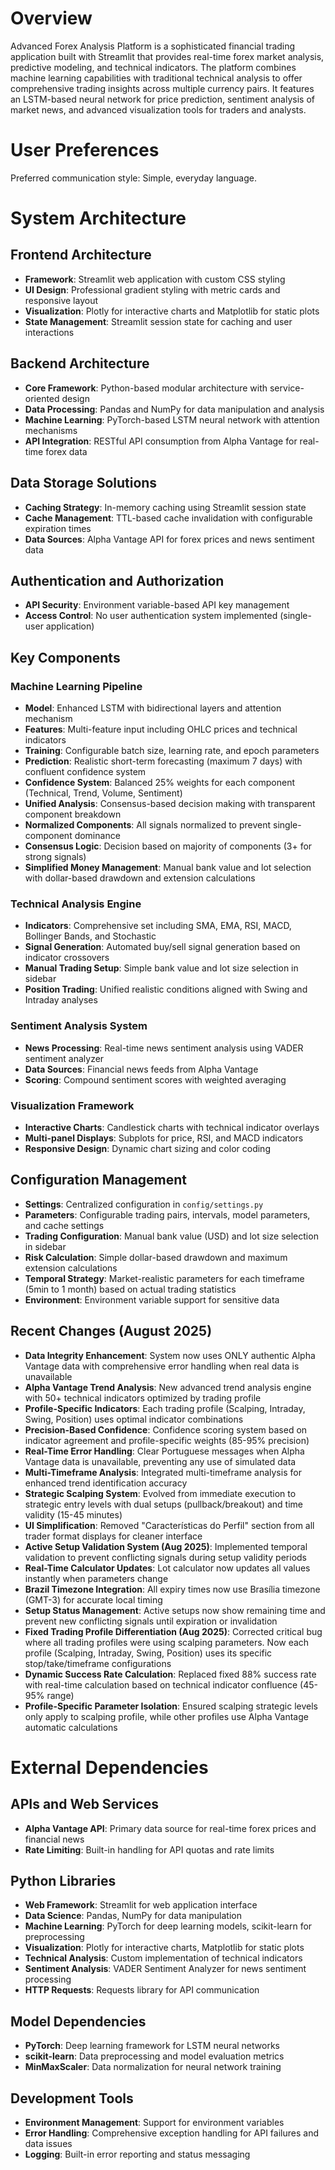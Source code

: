 # Overview

Advanced Forex Analysis Platform is a sophisticated financial trading application built with Streamlit that provides real-time forex market analysis, predictive modeling, and technical indicators. The platform combines machine learning capabilities with traditional technical analysis to offer comprehensive trading insights across multiple currency pairs. It features an LSTM-based neural network for price prediction, sentiment analysis of market news, and advanced visualization tools for traders and analysts.

# User Preferences

Preferred communication style: Simple, everyday language.

# System Architecture

## Frontend Architecture
- **Framework**: Streamlit web application with custom CSS styling
- **UI Design**: Professional gradient styling with metric cards and responsive layout
- **Visualization**: Plotly for interactive charts and Matplotlib for static plots
- **State Management**: Streamlit session state for caching and user interactions

## Backend Architecture
- **Core Framework**: Python-based modular architecture with service-oriented design
- **Data Processing**: Pandas and NumPy for data manipulation and analysis
- **Machine Learning**: PyTorch-based LSTM neural network with attention mechanisms
- **API Integration**: RESTful API consumption from Alpha Vantage for real-time forex data

## Data Storage Solutions
- **Caching Strategy**: In-memory caching using Streamlit session state
- **Cache Management**: TTL-based cache invalidation with configurable expiration times
- **Data Sources**: Alpha Vantage API for forex prices and news sentiment data

## Authentication and Authorization
- **API Security**: Environment variable-based API key management
- **Access Control**: No user authentication system implemented (single-user application)

## Key Components

### Machine Learning Pipeline
- **Model**: Enhanced LSTM with bidirectional layers and attention mechanism
- **Features**: Multi-feature input including OHLC prices and technical indicators
- **Training**: Configurable batch size, learning rate, and epoch parameters
- **Prediction**: Realistic short-term forecasting (maximum 7 days) with confluent confidence system
- **Confidence System**: Balanced 25% weights for each component (Technical, Trend, Volume, Sentiment)
- **Unified Analysis**: Consensus-based decision making with transparent component breakdown
- **Normalized Components**: All signals normalized to prevent single-component dominance
- **Consensus Logic**: Decision based on majority of components (3+ for strong signals)
- **Simplified Money Management**: Manual bank value and lot selection with dollar-based drawdown and extension calculations

### Technical Analysis Engine
- **Indicators**: Comprehensive set including SMA, EMA, RSI, MACD, Bollinger Bands, and Stochastic
- **Signal Generation**: Automated buy/sell signal generation based on indicator crossovers
- **Manual Trading Setup**: Simple bank value and lot size selection in sidebar
- **Position Trading**: Unified realistic conditions aligned with Swing and Intraday analyses

### Sentiment Analysis System
- **News Processing**: Real-time news sentiment analysis using VADER sentiment analyzer
- **Data Sources**: Financial news feeds from Alpha Vantage
- **Scoring**: Compound sentiment scores with weighted averaging

### Visualization Framework
- **Interactive Charts**: Candlestick charts with technical indicator overlays
- **Multi-panel Displays**: Subplots for price, RSI, and MACD indicators
- **Responsive Design**: Dynamic chart sizing and color coding

## Configuration Management
- **Settings**: Centralized configuration in `config/settings.py`
- **Parameters**: Configurable trading pairs, intervals, model parameters, and cache settings
- **Trading Configuration**: Manual bank value (USD) and lot size selection in sidebar
- **Risk Calculation**: Simple dollar-based drawdown and maximum extension calculations
- **Temporal Strategy**: Market-realistic parameters for each timeframe (5min to 1 month) based on actual trading statistics
- **Environment**: Environment variable support for sensitive data

## Recent Changes (August 2025)
- **Data Integrity Enhancement**: System now uses ONLY authentic Alpha Vantage data with comprehensive error handling when real data is unavailable
- **Alpha Vantage Trend Analysis**: New advanced trend analysis engine with 50+ technical indicators optimized by trading profile
- **Profile-Specific Indicators**: Each trading profile (Scalping, Intraday, Swing, Position) uses optimal indicator combinations
- **Precision-Based Confidence**: Confidence scoring system based on indicator agreement and profile-specific weights (85-95% precision)
- **Real-Time Error Handling**: Clear Portuguese messages when Alpha Vantage data is unavailable, preventing any use of simulated data
- **Multi-Timeframe Analysis**: Integrated multi-timeframe analysis for enhanced trend identification accuracy
- **Strategic Scalping System**: Evolved from immediate execution to strategic entry levels with dual setups (pullback/breakout) and time validity (15-45 minutes)
- **UI Simplification**: Removed "Características do Perfil" section from all trader format displays for cleaner interface
- **Active Setup Validation System (Aug 2025)**: Implemented temporal validation to prevent conflicting signals during setup validity periods
- **Real-Time Calculator Updates**: Lot calculator now updates all values instantly when parameters change
- **Brazil Timezone Integration**: All expiry times now use Brasília timezone (GMT-3) for accurate local timing
- **Setup Status Management**: Active setups now show remaining time and prevent new conflicting signals until expiration or invalidation
- **Fixed Trading Profile Differentiation (Aug 2025)**: Corrected critical bug where all trading profiles were using scalping parameters. Now each profile (Scalping, Intraday, Swing, Position) uses its specific stop/take/timeframe configurations
- **Dynamic Success Rate Calculation**: Replaced fixed 88% success rate with real-time calculation based on technical indicator confluence (45-95% range)
- **Profile-Specific Parameter Isolation**: Ensured scalping strategic levels only apply to scalping profile, while other profiles use Alpha Vantage automatic calculations

# External Dependencies

## APIs and Web Services
- **Alpha Vantage API**: Primary data source for real-time forex prices and financial news
- **Rate Limiting**: Built-in handling for API quotas and rate limits

## Python Libraries
- **Web Framework**: Streamlit for web application interface
- **Data Science**: Pandas, NumPy for data manipulation
- **Machine Learning**: PyTorch for deep learning models, scikit-learn for preprocessing
- **Visualization**: Plotly for interactive charts, Matplotlib for static plots
- **Technical Analysis**: Custom implementation of technical indicators
- **Sentiment Analysis**: VADER Sentiment Analyzer for news sentiment processing
- **HTTP Requests**: Requests library for API communication

## Model Dependencies
- **PyTorch**: Deep learning framework for LSTM neural networks
- **scikit-learn**: Data preprocessing and model evaluation metrics
- **MinMaxScaler**: Data normalization for neural network training

## Development Tools
- **Environment Management**: Support for environment variables
- **Error Handling**: Comprehensive exception handling for API failures and data issues
- **Logging**: Built-in error reporting and status messaging